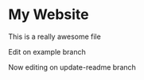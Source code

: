 # My Website

This is a really awesome file

Edit on example branch

Now editing on update-readme branch
